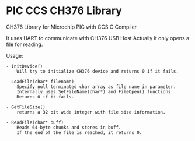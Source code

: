 # PIC CCS CH376 Library
 CH376 Library for Microchip PIC with CCS C Compiler
 
It uses UART to communicate with CH376 USB Host
Actually it only opens a file for reading.

Usage:

	- InitDevice()
		Will try to initialize CH376 device and returns 0 if it fails.

	- LoadFile(char* filename)
		Specify null terminated char array as file name in parameter.
		Internally uses SetFileName(char*) and FileOpen() functions.
		Returns 0 if it fails.

	- GetFileSize() 
		returns a 32 bit wide integer with file size information.	

	- ReadFile(char* buff)
		Reads 64-byte chunks and stores in buff.
		If the end of the file is reached, it returns 0.